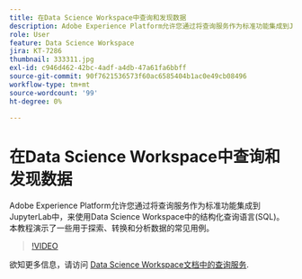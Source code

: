 ```yaml
---
title: 在Data Science Workspace中查询和发现数据
description: Adobe Experience Platform允许您通过将查询服务作为标准功能集成到JupyterLab中，来使用Data Science Workspace中的结构化查询语言(SQL)。
role: User
feature: Data Science Workspace
jira: KT-7286
thumbnail: 333311.jpg
exl-id: c946d462-42bc-4adf-a4db-47a61fa6bbff
source-git-commit: 90f7621536573f60ac6585404b1ac0e49cb08496
workflow-type: tm+mt
source-wordcount: '99'
ht-degree: 0%

---
```


# 在Data Science Workspace中查询和发现数据

Adobe Experience Platform允许您通过将查询服务作为标准功能集成到JupyterLab中，来使用Data Science Workspace中的结构化查询语言(SQL)。 本教程演示了一些用于探索、转换和分析数据的常见用例。

>[!VIDEO](https://video.tv.adobe.com/v/333311)

欲知更多信息，请访问 [Data Science Workspace文档中的查询服务](https://experienceleague.adobe.com/docs/experience-platform/data-science-workspace/jupyterlab/query-service.html).